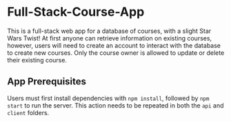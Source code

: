 # Full-Stack-Course-App
This is a full-stack web app for a database of courses, with a slight Star Wars Twist! At first anyone can retrieve information on existing courses, however, users will need to create an account to interact with the database to create new courses. Only the course owner is allowed to update or delete their existing course. 

## App Prerequisites
Users must first install dependencies with `npm install`, followed by `npm start` to run the server.
This action needs to be repeated in both the `api` and `client` folders.
